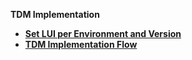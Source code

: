 
<strong>TDM Implementation<strong>

<ul>
<li><a href="01_tdm_set_instance_per_env_and_version.md">Set LUI per Environment and Version</a></li>
<li><a href="02_tdm_implementation_flow.md">TDM Implementation Flow</a></li>    
</ul>



